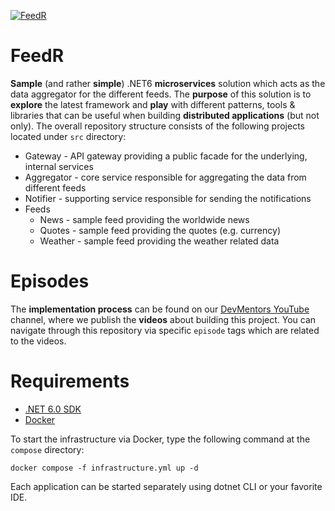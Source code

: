 [![FeedR](https://cdn.devmentors.io/img/assets/feedr.jpeg)](https://www.youtube.com/watch?v=spnBzawswik)

# FeedR

**Sample** (and rather **simple**) .NET6 **microservices** solution which acts as the data aggregator for the different feeds.
The **purpose** of this solution is to **explore** the latest framework and **play** with different patterns, tools & libraries that can be useful when building **distributed applications** (but not only).
The overall repository structure consists of the following projects located under `src` directory:

- Gateway - API gateway providing a public facade for the underlying, internal services
- Aggregator - core service responsible for aggregating the data from different feeds
- Notifier - supporting service responsible for sending the notifications
- Feeds
  - News - sample feed providing the worldwide news
  - Quotes - sample feed providing the quotes (e.g. currency)
  - Weather - sample feed providing the weather related data

# Episodes

The **implementation process** can be found on our [DevMentors YouTube](https://www.youtube.com/playlist?list=PLqqD43D6Mqz0AIDkHqaZDKaEKXdfMiIAo) channel, where we publish the **videos** about building this project.
You can navigate through this repository via specific `episode` tags which are related to the videos.

# Requirements

- [.NET 6.0 SDK](https://dotnet.microsoft.com/download/dotnet/6.0)
- [Docker](https://docs.docker.com/get-docker)

To start the infrastructure via Docker, type the following command at the `compose` directory:

`docker compose -f infrastructure.yml up -d`

Each application can be started separately using dotnet CLI or your favorite IDE.

